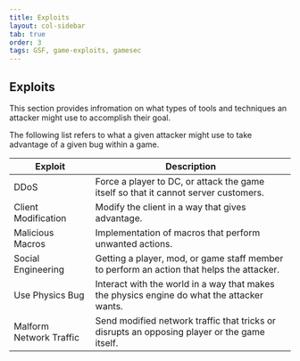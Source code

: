 ```yaml
---
title: Exploits
layout: col-sidebar
tab: true
order: 3 
tags: GSF, game-exploits, gamesec
---
```


## Exploits

This section provides infromation on what types of tools and techniques an attacker might use to accomplish their goal.

The following list refers to what a given attacker might use to take advantage of a given bug within a game.

| Exploit | Description |
| ------- | ----------- |
| DDoS | Force a player to DC, or attack the game itself so that it cannot server customers. |
| Client Modification | Modify the client in a way that gives advantage. |
| Malicious Macros | Implementation of macros that perform unwanted actions. |
| Social Engineering | Getting a player, mod, or game staff member to perform an action that helps the attacker. |
| Use Physics Bug | Interact with the world in a way that makes the physics engine do what the attacker wants. |
| Malform Network Traffic | Send modified network traffic that tricks or disrupts an opposing player or the game itself. |